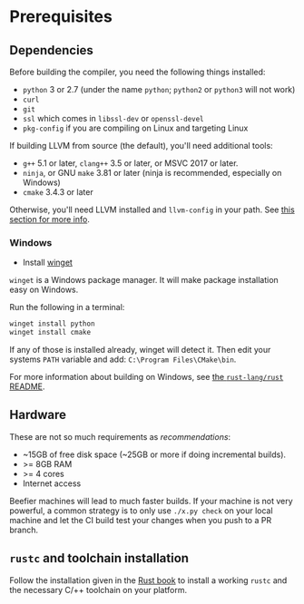 # Prerequisites

## Dependencies

Before building the compiler, you need the following things installed:

* `python` 3 or 2.7 (under the name `python`; `python2` or `python3` will not work)
* `curl`
* `git`
* `ssl` which comes in `libssl-dev` or `openssl-devel`
* `pkg-config` if you are compiling on Linux and targeting Linux

If building LLVM from source (the default), you'll need additional tools:

* `g++` 5.1 or later, `clang++` 3.5 or later, or MSVC 2017 or later.
* `ninja`, or GNU `make` 3.81 or later (ninja is recommended, especially on Windows)
* `cmake` 3.4.3 or later

Otherwise, you'll need LLVM installed and `llvm-config` in your path.
See [this section for more info][sysllvm].

[sysllvm]: ./suggested.md#skipping-llvm-build

### Windows

* Install [winget](https://github.com/microsoft/winget-cli)

`winget` is a Windows package manager. It will make package installation easy
on Windows.

Run the following in a terminal:

```powershell
winget install python
winget install cmake
```

If any of those is installed already, winget will detect it.
Then edit your systems `PATH` variable and add: `C:\Program Files\CMake\bin`.

For more information about building on Windows,
see [the `rust-lang/rust` README](https://github.com/rust-lang/rust#building-on-windows).

## Hardware

These are not so much requirements as _recommendations_:

* ~15GB of free disk space (~25GB or more if doing incremental builds).
* \>= 8GB RAM
* \>= 4 cores
* Internet access

Beefier machines will lead to much faster builds. If your machine is not very
powerful, a common strategy is to only use `./x.py check` on your local machine
and let the CI build test your changes when you push to a PR branch.

## `rustc` and toolchain installation

Follow the installation given in the [Rust book][install] to install a working
`rustc` and the necessary C/++ toolchain on your platform.

[install]: https://doc.rust-lang.org/book/ch01-01-installation.html
